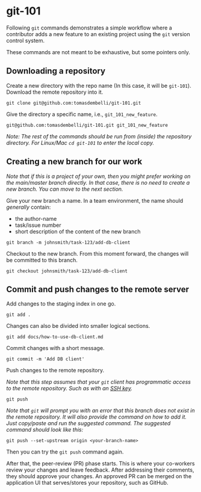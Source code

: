 # git-101
Following `git` commands demonstrates a simple workflow where a contributor adds a new feature to an existing project using the `git` version control system.

These commands are not meant to be exhaustive, but some pointers only. 

## Downloading a repository
Create a new directory with the repo name (In this case, it will be `git-101`).
Download the remote repository into it.
```shell
git clone git@github.com:tomasdembelli/git-101.git
```

Give the directory a specific name, i.e., `git_101_new_feature`.
```shell
git@github.com:tomasdembelli/git-101.git git_101_new_feature
```

_Note: The rest of the commands should be run from (inside) the repository directory. For Linux/Mac `cd git-101` to enter the local copy._


## Creating a new branch for our work
_Note that if this is a project of your own, then you might prefer working on the main/master branch directly. In that case, there is no need to create a new branch. You can move to the next section._

Give your new branch a name.
In a team environment, the name should _generally_ contain:
- the author-name
- task/issue number
- short description of the content of the new branch 
```shell
git branch -m johnsmith/task-123/add-db-client
```

Checkout to the new branch.
From this moment forward, the changes will be committed to this branch.
```shell
git checkout johnsmith/task-123/add-db-client
```

## Commit and push changes to the remote server
Add changes to the staging index in one go.
```shell
git add .
``` 

Changes can also be divided into smaller logical sections.
```shell
git add docs/how-to-use-db-client.md
```

Commit changes with a short message.
```shell
git commit -m 'Add DB client'
```

Push changes to the remote repository.

_Note that this step assumes that your `git` client has programmatic access to the remote repository. Such as with an [SSH key](https://docs.github.com/en/authentication/connecting-to-github-with-ssh/adding-a-new-ssh-key-to-your-github-account)._


```shell
git push
```

_Note that `git` will prompt you with an error that this branch does not exist in the remote repository. It will also provide the command on how to add it. Just copy/paste and run the suggested command. The suggested command should look like this:_
```shell
git push --set-upstream origin <your-branch-name>
```
Then you can try the `git push` command again.

After that, the peer-review (PR) phase starts.
This is where your co-workers review your changes and leave feedback.
After addressing their comments, they should approve your changes.
An approved PR can be merged on the application UI that serves/stores your repository, such as GitHub. 

